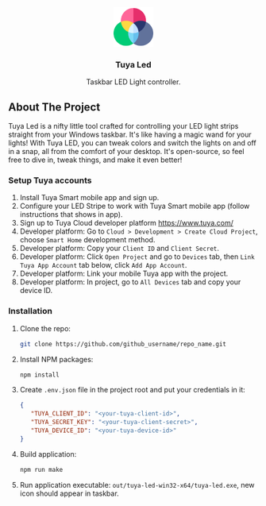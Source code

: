 <br />
<div align="center">
  <a href="https://github.com/filiprak/tuya-led">
    <img src="assets/icons/on.png" alt="Logo" width="80" height="80">
  </a>

<h3 align="center">Tuya Led</h3>
  <p align="center">
    Taskbar LED Light controller.
  </p>
</div>

## About The Project

Tuya Led is a nifty little tool crafted for controlling your LED light strips straight from your Windows taskbar. It's like having a magic wand for your lights! With Tuya LED, you can tweak colors and switch the lights on and off in a snap, all from the comfort of your desktop. It's open-source, so feel free to dive in, tweak things, and make it even better!

### Setup Tuya accounts

1. Install Tuya Smart mobile app and sign up.
2. Configure your LED Stripe to work with Tuya Smart mobile app (follow instructions that shows in app).
3. Sign up to Tuya Cloud developer platform https://www.tuya.com/
4. Developer platform: Go to `Cloud > Development > Create Cloud Project`, choose `Smart Home` development method.
5. Developer platform: Copy your `Client ID` and `Client Secret`.
6. Developer platform: Click `Open Project` and go to `Devices` tab, then `Link Tuya App Account` tab below, click `Add App Account`.
7. Developer platform: Link your mobile Tuya app with the project.
8. Developer platform: In project, go to `All Devices` tab and copy your device ID.

### Installation

1. Clone the repo:

   ```sh
   git clone https://github.com/github_username/repo_name.git
   ```

2. Install NPM packages:

   ```sh
   npm install
   ```

3. Create `.env.json` file in the project root and put your credentials in it:

   ```json
   {
      "TUYA_CLIENT_ID": "<your-tuya-client-id>",
      "TUYA_SECRET_KEY": "<your-tuya-client-secret>",
      "TUYA_DEVICE_ID": "<your-tuya-device-id>"
   }
   ```

3. Build application:

   ```sh
   npm run make
   ```

4. Run application executable: `out/tuya-led-win32-x64/tuya-led.exe`, new icon should appear in taskbar.
